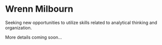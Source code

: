 <h1>Wrenn Milbourn</h1>

Seeking new opportunities to utilize skills related to analytical thinking and organization.  

More details coming soon...

<!---
wmilbourn/wmilbourn is a ✨ special ✨ repository because its `README.md` (this file) appears on your GitHub profile.
You can click the Preview link to take a look at your changes.
--->
